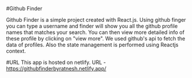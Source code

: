 #Github Finder

Github Finder is a simple project created with React.js. Using github finger you can type a username and finder will show you all the github profile names that matches your search. You can then view more detailed info of these profile by clicking on "view more". We used github's api to fetch the data of profiles. Also the state management is performed using Reactjs context.

#URL
This app is hosted on netlify. URL - https://githubfinderbyratnesh.netlify.app/
